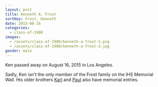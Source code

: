 ```yaml
---
layout: post
title: Kenneth A. Frost
sortKey: Frost, Kenneth
date: 2015-08-16
categories:
  - class-of-1980
images:
  - /assets/class-of-1980/kenneth-a-frost-1.png
  - /assets/class-of-1980/kenneth-a-frost-2.jpg
gender: male
---
```

Ken passed away on August 16, 2015 in Los Angeles.

Sadly, Ken isn't the only member of the Frost family on the IHS Memorial Wall. His older brothers [Karl](https://ihsmemorial.org/class-of-1969/karl-albert-frost/) and [Paul](https://ihsmemorial.org/class-of-1971/paul-dale-frost/) also have memorial entries.